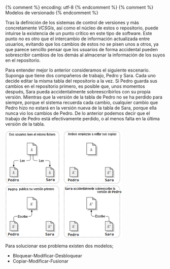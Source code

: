 {% comment %} encoding: utf-8 {% endcomment %}
{% comment %} Modelos de versionado {% endcomment %} 

Tras la definición de los sistemas de control de versiones y más concretamente *VCSGis*, así como el núcleo de estos o repositorio, puede intuirse la existencia de un punto crítico en este tipo de software. Este punto no es otro que el intercambio  de información actualizada entre usuarios, evitando que los cambios de estos no se pisen unos a otros, ya que parece sencillo pensar que los usuarios de forma accidental pueden sobrescribir cambios de los demás al almacenar la información de los suyos en el repositorio.

Para entender mejor lo anterior consideramos el siguiente escenario. Suponga que tiene dos compañeros de trabajo, Pedro y Sara. Cada uno decide editar la misma tabla del repositorio a la vez. Si Pedro guarda sus cambios en el repositorio primero, es posible que, unos momentos después, Sara pueda accidentalmente sobreescribirlos con su propia versión. Mientras que la versión de la tabla de Pedro no se ha perdido para siempre, porque el sistema recuerda cada cambio, cualquier cambio que Pedro hizo no estará en la versión nueva de la tabla de Sara, porque ella nunca vio los cambios de Pedro. De lo anterior podemos decir que el trabajo de Pedro está efectivamente perdido, o al menos falta en la última versión de la tabla. 

![esquemaRepositorio](modelos_de_versionado_files/1_flujo_no_vcs.png)

Para solucionar ese problema existen dos modelos;
 * Bloquear-Modificar-Desbloquear
 * Copiar-Modificar-Fusionar

